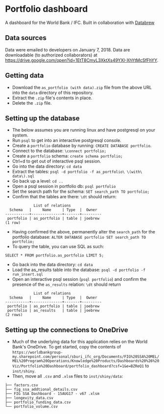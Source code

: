 # Portfolio dashboard
A dashboard for the World Bank / IFC. Built in collaboration with [Databrew](http://datbrew.cc)

## Data sources

Data were emailed to developers on January 7, 2018. Data are downloadable (to authorized collaborators) at https://drive.google.com/open?id=1EtT8CmyL3XktXs49YXI-XhYtMcSfFhYY. 

## Getting data  

- Download the `as_portfolio (with data).zip` file from the above URL into the `data` directory of this repository.
- Extract the `.zip` file's contents in place. 
- Delete the `.zip` file.

## Setting up the database

- The below assumes you are running linux and have postgresql on your system.
- Run `psql` to get into an interactive postgresql console.
- Create a `portfolio` database by running: `CREATE DATABASE portfolio`.
- Connect to the database: `\connect portfolio;`
- Create a `portfolio` schema: `create schema portfolio;`
- Ctrl+d to get out of interactive psql session.
- Go into the data directory: `cd data`
- Extract the tables: `psql -d portfolio -f as_portfolio\ \(with\ data\).sql`
- Go back up a level: `cd ..`
- Open a psql session in portfolio db: `psql portfolio`
- Set the search path for the schema: `SET search_path TO portfolio;`
- Confirm that the tables are there: `\dt` should return:
```
             List of relations
  Schema   |     Name     | Type  |  Owner  
-----------+--------------+-------+---------
 portfolio | as_portfolio | table | joebrew
(1 row)
```
- Having confirmed the above, permanently alter the `search_path` for the portfolio database: `ALTER DATABASE portfolio SET search_path TO portfolio;`
- To query the table, you can use SQL as such:
```
SELECT * FROM portfolio.as_portfolio LIMIT 5;
```
- Go back into the data directory: `cd data`
- Load the as_results table into the database: `psql -d portfolio -f run_insert.sql`
- Open an interactive psql session (`psql portfolio`) and confirm the presence of the `as_results` relation: `\dt` should return
```
             List of relations
  Schema   |     Name     | Type  |  Owner  
-----------+--------------+-------+---------
 portfolio | as_portfolio | table | joebrew
 portfolio | as_results   | table | joebrew
(2 rows)
```

## Setting up the connections to OneDrive

- Much of the underlying data for this application relies on the World Bank's OneDrive. To get started, copy the contents of `https://worldbankgroup-my.sharepoint.com/personal/sburi_ifc_org/Documents/FIG%20SSA%20MEL/MEL%20Program%20Operations/Knowledge%20Products/Dashboards%20%26%20Viz/Portfolio%20Dashboard/portfolio_dashboard?csf=1&e=BZReQ1` to `inst/shiny`. 
- Then, move all `.csv` and `.xlsm` files to `inst/shiny/data`:
```
├── factors.csv
├── fig_ssa_addtional_details.csv
├── FIG SSA Dashboard - 15AUG17 - v67 .xlsm
├── longevity_data.csv
├── portfolio_funding_data.csv
└── portfolio_volume.csv
```